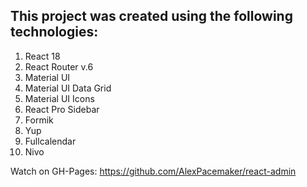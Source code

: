 ## This project was created using the following technologies:

1. React 18
2. React Router v.6
3. Material UI
4. Material UI Data Grid
5. Material UI Icons
6. React Pro Sidebar
7. Formik
8. Yup
9. Fullcalendar
10. Nivo

Watch on GH-Pages: https://github.com/AlexPacemaker/react-admin
